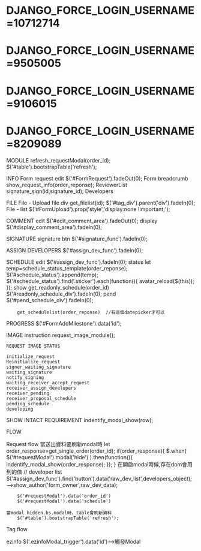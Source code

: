 # DJANGO_FORCE_LOGIN_USERNAME=10712714
# DJANGO_FORCE_LOGIN_USERNAME=9505005
# DJANGO_FORCE_LOGIN_USERNAME=9106015
# DJANGO_FORCE_LOGIN_USERNAME=8209089

MODULE
    refresh_requestModal(order_id);
    $('#table').bootstrapTable('refresh');

INFO
    Form request edit
        $('#FormRequest').fadeOut(0);
    Form breadcrumb
        show_request_info(order_reponse);
    ReviewerList
        signature_sign(id,signature_id);
    Developers

FILE
    File - Upload file div
        get_filelist(id);
        $('#tag_div').parent('div').fadeIn(0);
    File - list
        $('#FormUpload').prop('style','display:none !important;');

COMMENT
    edit
        $('#edit_comment_area').fadeOut(0);
    display
        $('#display_comment_area').fadeIn(0);



SIGNATURE
    signature btn
        $('#signature_func').fadeIn(0);

ASSIGN DEVELOPERS
        $('#assign_dev_func').fadeIn(0);

SCHEDULE
    edit
        $('#assign_dev_func').fadeIn(0);
    status
        let temp=schedule_status_template(order_reponse);
        $('#schedule_status').append(temp);
        $('#schedule_status').find('.sticker').each(function(){
            avatar_reload($(this));
        });
    show
        get_readonly_schedule(order_id)
        $('#readonly_schedule_div').fadeIn(0);
    pend
        $('#pend_schedule_div').fadeIn(0);

        get_schedulelist(order_reponse)  //有這個datepicker才可以


PROGRESS
    $('#FormAddMilestone').data('id');


IMAGE 
    instruction
        request_image_module();

    REQUEST IMAGE STATUS

    initialize_request
    Reinitialize_request
    signer_waiting_signature
    waiting_signature
    notify_signing
    waiting_receiver_accept_request
    receiver_assign_developers
    receiver_pending
    receiver_proposal_schedule
    pending_schedule
    developing

SHOW INTACT REQUIREMENT
        indentify_modal_show(row);


FLOW

Request flow
    當送出資料要刷新modal時
        let order_response=get_single_order(order_id);
        if(order_response){
            $.when( $('#requestModal').modal('hide') ).then(function(){
                indentify_modal_show(order_response);
            });
        }
    在開啟modal時候,存在dom會用到的值
        //  developer list
        $('#assign_dev_func').find('button').data('raw_dev_list',developers_object); -->show_author('form_owner',raw_dev_data);

        $('#requestModal').data('order_id')
        $('#requestModal').data('schedule')

    當modal hidden.bs.modal時，table會刷新資料
        $('#table').bootstrapTable('refresh');










Tag flow

ezinfo
    $('.ezinfoModal_trigger').data('id')-->觸發Modal